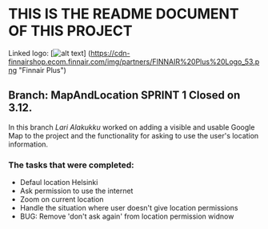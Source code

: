 #														THIS IS THE README DOCUMENT OF THIS PROJECT

Linked logo: [![alt text]()]
(https://cdn-finnairshop.ecom.finnair.com/img/partners/FINNAIR%20Plus%20Logo_53.png "Finnair Plus")

## Branch: MapAndLocation SPRINT 1 Closed on 3.12.


In this branch _Lari Alakukku_ worked on adding a visible and usable Google Map to the project and the functionality
for asking to use the user's location information.

### The tasks that were completed:

 * Defaul location Helsinki
 * Ask permission to use the internet
 * Zoom on current location
 * Handle the situation where user doesn't give location permissions
 * BUG: Remove 'don't ask again' from location permission widnow

